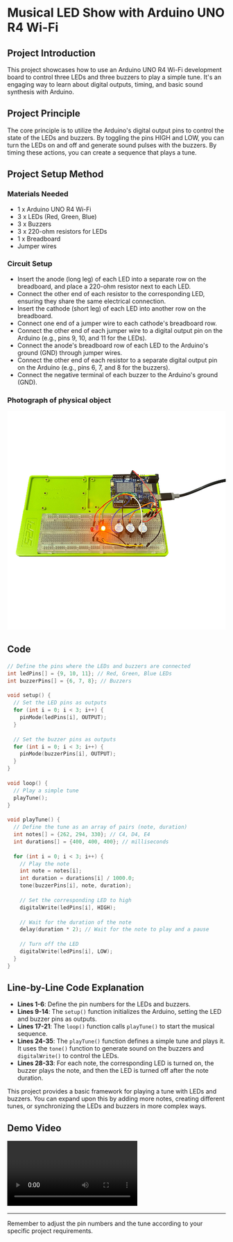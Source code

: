 # **Musical LED Show with Arduino UNO R4 Wi-Fi** 

## Project Introduction
This project showcases how to use an Arduino UNO R4 Wi-Fi development board to control three LEDs and three buzzers to play a simple tune. It's an engaging way to learn about digital outputs, timing, and basic sound synthesis with Arduino.

## Project Principle
The core principle is to utilize the Arduino's digital output pins to control the state of the LEDs and buzzers. By toggling the pins HIGH and LOW, you can turn the LEDs on and off and generate sound pulses with the buzzers. By timing these actions, you can create a sequence that plays a tune.

## Project Setup Method

### Materials Needed
- 1 x Arduino UNO R4 Wi-Fi
- 3 x LEDs (Red, Green, Blue)
- 3 x Buzzers
- 3 x 220-ohm resistors for LEDs
- 1 x Breadboard
- Jumper wires

### Circuit Setup

-  Insert the anode (long leg) of each LED into a separate row on the breadboard, and place a 220-ohm resistor next to each LED.
-  Connect the other end of each resistor to the corresponding LED, ensuring they share the same electrical connection.
-  Insert the cathode (short leg) of each LED into another row on the breadboard.
-  Connect one end of a jumper wire to each cathode's breadboard row.
-  Connect the other end of each jumper wire to a digital output pin on the Arduino (e.g., pins 9, 10, and 11 for the LEDs).
-  Connect the anode's breadboard row of each LED to the Arduino's ground (GND) through jumper wires.
-  Connect the other end of each resistor to a separate digital output pin on the Arduino (e.g., pins 6, 7, and 8 for the buzzers).
-  Connect the negative terminal of each buzzer to the Arduino's ground (GND).

### Photograph of physical object

![arduino-with-led-buzzer](../imgs/arduino_button_led.jpg)

## Code

```cpp
// Define the pins where the LEDs and buzzers are connected
int ledPins[] = {9, 10, 11}; // Red, Green, Blue LEDs
int buzzerPins[] = {6, 7, 8}; // Buzzers

void setup() {
  // Set the LED pins as outputs
  for (int i = 0; i < 3; i++) {
    pinMode(ledPins[i], OUTPUT);
  }
  
  // Set the buzzer pins as outputs
  for (int i = 0; i < 3; i++) {
    pinMode(buzzerPins[i], OUTPUT);
  }
}

void loop() {
  // Play a simple tune
  playTune();
}

void playTune() {
  // Define the tune as an array of pairs (note, duration)
  int notes[] = {262, 294, 330}; // C4, D4, E4
  int durations[] = {400, 400, 400}; // milliseconds
  
  for (int i = 0; i < 3; i++) {
    // Play the note
    int note = notes[i];
    int duration = durations[i] / 1000.0;
    tone(buzzerPins[i], note, duration);
    
    // Set the corresponding LED to high
    digitalWrite(ledPins[i], HIGH);
    
    // Wait for the duration of the note
    delay(duration * 2); // Wait for the note to play and a pause
    
    // Turn off the LED
    digitalWrite(ledPins[i], LOW);
  }
}

```

## Line-by-Line Code Explanation

- **Lines 1-6**: Define the pin numbers for the LEDs and buzzers.
- **Lines 9-14**: The `setup()` function initializes the Arduino, setting the LED and buzzer pins as outputs.
- **Lines 17-21**: The `loop()` function calls `playTune()` to start the musical sequence.
- **Lines 24-35**: The `playTune()` function defines a simple tune and plays it. It uses the `tone()` function to generate sound on the buzzers and `digitalWrite()` to control the LEDs.
- **Lines 28-33**: For each note, the corresponding LED is turned on, the buzzer plays the note, and then the LED is turned off after the note duration.

This project provides a basic framework for playing a tune with LEDs and buzzers. You can expand upon this by adding more notes, creating different tunes, or synchronizing the LEDs and buzzers in more complex ways.

## Demo Video
![type:video](../imgs/video_arduino_led_buzzer.mp4)

---

Remember to adjust the pin numbers and the tune according to your specific project requirements.
